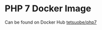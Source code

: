 # PHP 7 Docker Image

Can be found on Docker Hub [tetsuobe/php7](https://hub.docker.com/r/tetsuobe/php7/)
